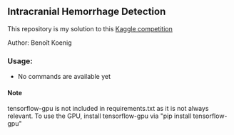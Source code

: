 ## Intracranial Hemorrhage Detection

This repository is my solution to this [Kaggle competition](https://www.kaggle.com/c/rsna-intracranial-hemorrhage-detection)

Author: Benoît Koenig

### Usage:

- No commands are available yet

#### Note

tensorflow-gpu is not included in requirements.txt as it is not always relevant. To use the GPU, install tensorflow-gpu via "pip install tensorflow-gpu"
